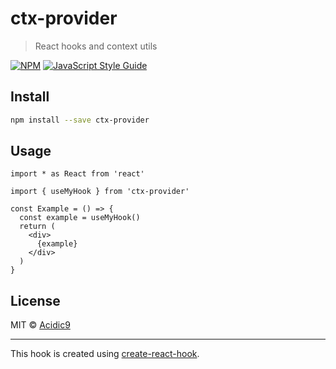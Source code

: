 # ctx-provider

> React hooks and context utils

[![NPM](https://img.shields.io/npm/v/ctx-provider.svg)](https://www.npmjs.com/package/ctx-provider) [![JavaScript Style Guide](https://img.shields.io/badge/code_style-standard-brightgreen.svg)](https://standardjs.com)

## Install

```bash
npm install --save ctx-provider
```

## Usage

```tsx
import * as React from 'react'

import { useMyHook } from 'ctx-provider'

const Example = () => {
  const example = useMyHook()
  return (
    <div>
      {example}
    </div>
  )
}
```

## License

MIT © [Acidic9](https://github.com/Acidic9)

---

This hook is created using [create-react-hook](https://github.com/hermanya/create-react-hook).
